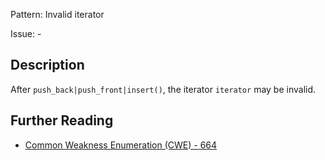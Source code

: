 Pattern: Invalid iterator

Issue: -

## Description

After `push_back|push_front|insert()`, the iterator `iterator` may be invalid.

## Further Reading

* [Common Weakness Enumeration (CWE) - 664](https://cwe.mitre.org/data/definitions/664.html)